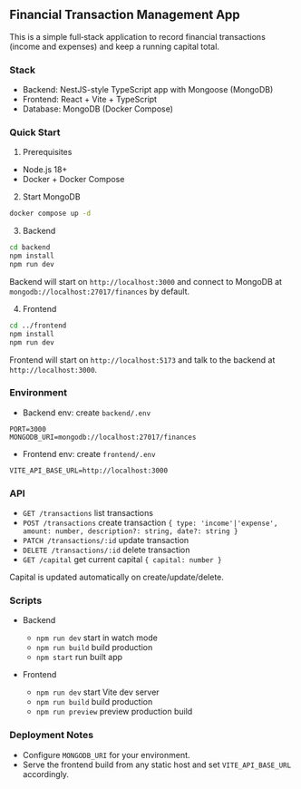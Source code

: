 ## Financial Transaction Management App

This is a simple full‑stack application to record financial transactions (income and expenses) and keep a running capital total.

### Stack
- Backend: NestJS-style TypeScript app with Mongoose (MongoDB)
- Frontend: React + Vite + TypeScript
- Database: MongoDB (Docker Compose)

### Quick Start

1) Prerequisites
- Node.js 18+
- Docker + Docker Compose

2) Start MongoDB

```bash
docker compose up -d
```

3) Backend

```bash
cd backend
npm install
npm run dev
```

Backend will start on `http://localhost:3000` and connect to MongoDB at `mongodb://localhost:27017/finances` by default.

4) Frontend

```bash
cd ../frontend
npm install
npm run dev
```

Frontend will start on `http://localhost:5173` and talk to the backend at `http://localhost:3000`.

### Environment

- Backend env: create `backend/.env`

```
PORT=3000
MONGODB_URI=mongodb://localhost:27017/finances
```

- Frontend env: create `frontend/.env`

```
VITE_API_BASE_URL=http://localhost:3000
```

### API

- `GET /transactions` list transactions
- `POST /transactions` create transaction `{ type: 'income'|'expense', amount: number, description?: string, date?: string }`
- `PATCH /transactions/:id` update transaction
- `DELETE /transactions/:id` delete transaction
- `GET /capital` get current capital `{ capital: number }`

Capital is updated automatically on create/update/delete.

### Scripts

- Backend
  - `npm run dev` start in watch mode
  - `npm run build` build production
  - `npm start` run built app

- Frontend
  - `npm run dev` start Vite dev server
  - `npm run build` build production
  - `npm run preview` preview production build

### Deployment Notes

- Configure `MONGODB_URI` for your environment.
- Serve the frontend build from any static host and set `VITE_API_BASE_URL` accordingly.

